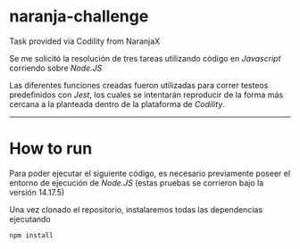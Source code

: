 # naranja-challenge
Task provided via Codility from NaranjaX

Se me solicitó la resolución de tres tareas utilizando código en *Javascript* corriendo sobre *Node.JS*

Las diferentes funciones creadas fueron utilizadas para correr testeos predefinidos con *Jest*, los cuales se intentarán reproducir de la forma más cercana a la planteada dentro de la plataforma de *Codility*.

* * *

# How to run

Para poder ejecutar el siguiente código, es necesario previamente poseer el entorno de ejecución de *Node.JS* (estas pruebas se corrieron bajo la versión 14.17.5)

Una vez clonado el repositorio, instalaremos todas las dependencias ejecutando

```
npm install
```